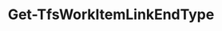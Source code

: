 ﻿---
title: Get-TfsWorkItemLinkEndType
breadcrumbs: [ "WorkItem", "Linking" ]
parent: "WorkItem.Linking"
description: "Gets the work item link end types of a team project collection. "
remarks: 
parameterSets: 
  "_All_": [  ] 
  "__AllParameterSets": 
parameters: 
inputs: 
outputs: 
notes: 
relatedLinks: 
  - text: "Online Version:" 
    uri: "https://tfscmdlets.dev/docs/cmdlets/WorkItem/Linking/Get-TfsWorkItemLinkEndType"
aliases: 
examples: 
---
